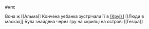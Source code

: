 #нпс 

Вона ж [[Альма]]
Кончена уєбанка
зустрічали її в [[Круїз]](море)
[[Люди в масках]]
Була знайдена через гру на скрипці на острові [[Гезіра]]